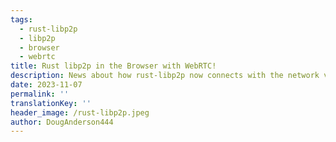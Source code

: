 ```yaml
---
tags:
  - rust-libp2p
  - libp2p
  - browser
  - webrtc
title: Rust libp2p in the Browser with WebRTC!
description: News about how rust-libp2p now connects with the network via WebRTC
date: 2023-11-07
permalink: ''
translationKey: ''
header_image: /rust-libp2p.jpeg
author: DougAnderson444
---
```

